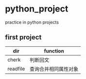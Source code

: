 
python_project
==============

practice in python projects

## first project

dir     |   function
----    |   -----------
cherk   |   判断回文
readfile| 查询合并相同属性对象
